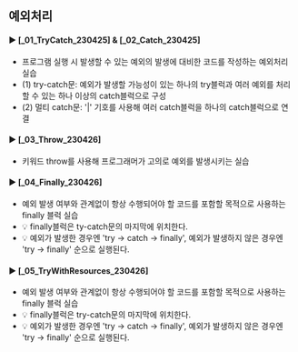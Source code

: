 ####
## 예외처리
####
#### ► [_01_TryCatch_230425] & [_02_Catch_230425]
- 프로그램 실행 시 발생할 수 있는 예외의 발생에 대비한 코드를 작성하는 예외처리 실습
- (1) try-catch문: 예외가 발생할 가능성이 있는 하나의 try블럭과 여러 예외를 처리할 수 있는 하나 이상의 catch블럭으로 구성
- (2) 멀티 catch문: '|' 기호를 사용해 여러 catch블럭을 하나의 catch블럭으로 연결
####
#### ► [_03_Throw_230426]
- 키워드 throw를 사용해 프로그래머가 고의로 예외를 발생시키는 실습
####
#### ► [_04_Finally_230426]
- 예외 발생 여부와 관계없이 항상 수행되어야 할 코드를 포함할 목적으로 사용하는 finally 블럭 실습
- 💡 finally블럭은 ty-catch문의 마지막에 위치한다.
- 💡 예외가 발생한 경우엔 'try -> catch -> finally', 예외가 발생하지 않은 경우엔 'try -> finally' 순으로 실행된다.
####
#### ► [_05_TryWithResources_230426]
- 예외 발생 여부와 관계없이 항상 수행되어야 할 코드를 포함할 목적으로 사용하는 finally 블럭 실습
- 💡 finally블럭은 try-catch문의 마지막에 위치한다.
- 💡 예외가 발생한 경우엔 'try -> catch -> finally', 예외가 발생하지 않은 경우엔 'try -> finally' 순으로 실행된다.
####
